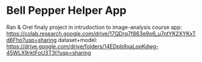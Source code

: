 # Bell Pepper Helper App
Ran & Orel finaly project in intrudoction to image-analysis course
app: https://colab.research.google.com/drive/17QDrq7f863e9o6_u7ntYK2XYKxTd6Fho?usp=sharing
dataset+model: https://drive.google.com/drive/folders/14EDpb9xaLopKdwg-45WLX9rktFoU3T3t?usp=sharing
